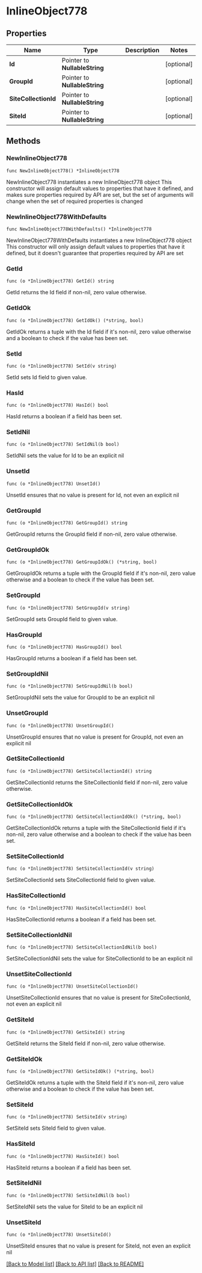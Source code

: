# InlineObject778

## Properties

Name | Type | Description | Notes
------------ | ------------- | ------------- | -------------
**Id** | Pointer to **NullableString** |  | [optional] 
**GroupId** | Pointer to **NullableString** |  | [optional] 
**SiteCollectionId** | Pointer to **NullableString** |  | [optional] 
**SiteId** | Pointer to **NullableString** |  | [optional] 

## Methods

### NewInlineObject778

`func NewInlineObject778() *InlineObject778`

NewInlineObject778 instantiates a new InlineObject778 object
This constructor will assign default values to properties that have it defined,
and makes sure properties required by API are set, but the set of arguments
will change when the set of required properties is changed

### NewInlineObject778WithDefaults

`func NewInlineObject778WithDefaults() *InlineObject778`

NewInlineObject778WithDefaults instantiates a new InlineObject778 object
This constructor will only assign default values to properties that have it defined,
but it doesn't guarantee that properties required by API are set

### GetId

`func (o *InlineObject778) GetId() string`

GetId returns the Id field if non-nil, zero value otherwise.

### GetIdOk

`func (o *InlineObject778) GetIdOk() (*string, bool)`

GetIdOk returns a tuple with the Id field if it's non-nil, zero value otherwise
and a boolean to check if the value has been set.

### SetId

`func (o *InlineObject778) SetId(v string)`

SetId sets Id field to given value.

### HasId

`func (o *InlineObject778) HasId() bool`

HasId returns a boolean if a field has been set.

### SetIdNil

`func (o *InlineObject778) SetIdNil(b bool)`

 SetIdNil sets the value for Id to be an explicit nil

### UnsetId
`func (o *InlineObject778) UnsetId()`

UnsetId ensures that no value is present for Id, not even an explicit nil
### GetGroupId

`func (o *InlineObject778) GetGroupId() string`

GetGroupId returns the GroupId field if non-nil, zero value otherwise.

### GetGroupIdOk

`func (o *InlineObject778) GetGroupIdOk() (*string, bool)`

GetGroupIdOk returns a tuple with the GroupId field if it's non-nil, zero value otherwise
and a boolean to check if the value has been set.

### SetGroupId

`func (o *InlineObject778) SetGroupId(v string)`

SetGroupId sets GroupId field to given value.

### HasGroupId

`func (o *InlineObject778) HasGroupId() bool`

HasGroupId returns a boolean if a field has been set.

### SetGroupIdNil

`func (o *InlineObject778) SetGroupIdNil(b bool)`

 SetGroupIdNil sets the value for GroupId to be an explicit nil

### UnsetGroupId
`func (o *InlineObject778) UnsetGroupId()`

UnsetGroupId ensures that no value is present for GroupId, not even an explicit nil
### GetSiteCollectionId

`func (o *InlineObject778) GetSiteCollectionId() string`

GetSiteCollectionId returns the SiteCollectionId field if non-nil, zero value otherwise.

### GetSiteCollectionIdOk

`func (o *InlineObject778) GetSiteCollectionIdOk() (*string, bool)`

GetSiteCollectionIdOk returns a tuple with the SiteCollectionId field if it's non-nil, zero value otherwise
and a boolean to check if the value has been set.

### SetSiteCollectionId

`func (o *InlineObject778) SetSiteCollectionId(v string)`

SetSiteCollectionId sets SiteCollectionId field to given value.

### HasSiteCollectionId

`func (o *InlineObject778) HasSiteCollectionId() bool`

HasSiteCollectionId returns a boolean if a field has been set.

### SetSiteCollectionIdNil

`func (o *InlineObject778) SetSiteCollectionIdNil(b bool)`

 SetSiteCollectionIdNil sets the value for SiteCollectionId to be an explicit nil

### UnsetSiteCollectionId
`func (o *InlineObject778) UnsetSiteCollectionId()`

UnsetSiteCollectionId ensures that no value is present for SiteCollectionId, not even an explicit nil
### GetSiteId

`func (o *InlineObject778) GetSiteId() string`

GetSiteId returns the SiteId field if non-nil, zero value otherwise.

### GetSiteIdOk

`func (o *InlineObject778) GetSiteIdOk() (*string, bool)`

GetSiteIdOk returns a tuple with the SiteId field if it's non-nil, zero value otherwise
and a boolean to check if the value has been set.

### SetSiteId

`func (o *InlineObject778) SetSiteId(v string)`

SetSiteId sets SiteId field to given value.

### HasSiteId

`func (o *InlineObject778) HasSiteId() bool`

HasSiteId returns a boolean if a field has been set.

### SetSiteIdNil

`func (o *InlineObject778) SetSiteIdNil(b bool)`

 SetSiteIdNil sets the value for SiteId to be an explicit nil

### UnsetSiteId
`func (o *InlineObject778) UnsetSiteId()`

UnsetSiteId ensures that no value is present for SiteId, not even an explicit nil

[[Back to Model list]](../README.md#documentation-for-models) [[Back to API list]](../README.md#documentation-for-api-endpoints) [[Back to README]](../README.md)


